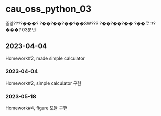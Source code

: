 # cau_oss_python_03
중앙????���? ?��?��?��?��SW??? ?��?��?�� ?��로그?���? 03분반

## 2023-04-04
Homework#2, made simple calculator

### 2023-04-04
Homework#2, simple calculator 구현

### 2023-05-18
Homework#4, figure 모듈 구현
